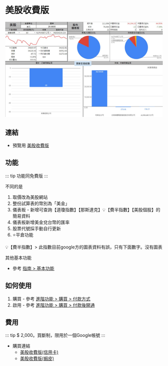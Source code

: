 # 美股收費版

![](../.vuepress/public/images/版本_美股版.jpg)

## 連結

- 預覽用 [美股收費版](https://docs.google.com/spreadsheets/d/1tRNgBzPeiY8uIptyv7b59INGh-3ffm-yWGMO9GR77ak)

## 功能

::: tip 功能同免費版
:::

不同的是
1. 取價改為美股網站
2. 整份試算表的幣別為「美金」
3. 儀表板 - 新增可查詢【道瓊指數】【那斯達克】💡【費半指數】【美股個股】的簡易資料
4. 儀表板新增美金兌台幣的匯率
5. 股票代號採手動自行更新
6. ⭐平倉功能

💡【費半指數】> 此指數目前google方的圖表資料有誤，只有下面數字。沒有圖表

其他基本功能
- 參考 [指南 > 基本功能](../StockProfolioDocs/Introduction/儀表板.md)

## 如何使用

1. 購買 - 參考 [進階功能 > 購買 > 付款方式](../StockProfolioDocs/PayOnly/購買.md#付款方式)
2. 啟用 - 參考 [進階功能 > 購買 > 付款後開通](../StockProfolioDocs/PayOnly/購買.md#付款後開通)

## 費用

 ::: tip $ 2,000。買斷制，限用於一個Google帳號
 :::

- 購買連結
  - [美股收費版(信用卡)](https://cart.cashier.ecpay.com.tw/qp/naqB)
  - [美股收費版(蝦皮)](https://shopee.tw/Google%E8%A9%A6%E7%AE%97%E8%A1%A8%E3%80%90%E5%85%A8%E8%87%AA%E5%8B%95%E8%82%A1%E7%A5%A8%E7%AE%A1%E7%90%86%E8%A1%A8-%E7%BE%8E%E8%82%A1%E4%BB%98%E8%B2%BB%E7%89%88%E3%80%91%F0%9F%93%9DExcel-%E8%82%A1%E7%A5%A8%E7%AE%A1%E7%90%86-%E7%AF%84%E6%9C%AC-%E7%BE%8E%E8%82%A1-%E8%82%A1%E7%A5%A8%E8%A8%98%E5%B8%B3-%E8%82%A1%E7%A5%A8%E6%95%B4%E7%90%86-%E8%82%A1%E7%A5%A8%E6%90%8D%E7%9B%8A-i.150537601.3195478292?sp_atk=e1dab470-61cc-4acb-adc1-abae42693845)